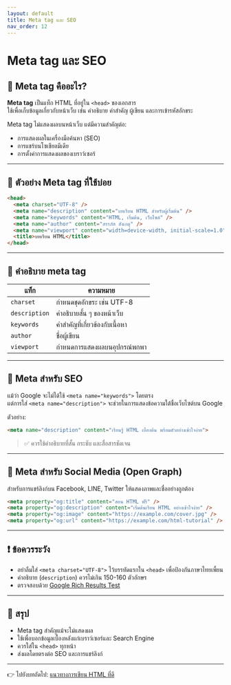 ```yaml
---
layout: default
title: Meta tag และ SEO
nav_order: 12
---
```


# Meta tag และ SEO

## 🔹 Meta tag คืออะไร?

**Meta tag** เป็นแท็ก HTML ที่อยู่ใน `<head>` ของเอกสาร  
ใช้เพื่อเก็บข้อมูลเกี่ยวกับหน้าเว็บ เช่น คำอธิบาย คำสำคัญ ผู้เขียน และการเข้ารหัสอักขระ

Meta tag ไม่แสดงผลบนหน้าเว็บ แต่มีความสำคัญต่อ:
- การแสดงผลในเครื่องมือค้นหา (SEO)
- การแชร์บนโซเชียลมีเดีย
- การตั้งค่าการแสดงผลของเบราว์เซอร์

---

## 🔸 ตัวอย่าง Meta tag ที่ใช้บ่อย

```html
<head>
  <meta charset="UTF-8" />
  <meta name="description" content="บทเรียน HTML สำหรับผู้เริ่มต้น" />
  <meta name="keywords" content="HTML, เริ่มต้น, เว็บไซต์" />
  <meta name="author" content="สรรภัส สังเกตุ" />
  <meta name="viewport" content="width=device-width, initial-scale=1.0" />
  <title>บทเรียน HTML</title>
</head>
```

---

## 🔸 คำอธิบาย meta tag

| แท็ก | ความหมาย |
|------|-----------|
| `charset` | กำหนดชุดอักขระ เช่น UTF-8 |
| `description` | คำอธิบายสั้น ๆ ของหน้าเว็บ |
| `keywords` | คำสำคัญที่เกี่ยวข้องกับเนื้อหา |
| `author` | ชื่อผู้เขียน |
| `viewport` | กำหนดการแสดงผลบนอุปกรณ์พกพา |

---

## 🔸 Meta สำหรับ SEO

แม้ว่า Google จะไม่ได้ใช้ `<meta name="keywords">` โดยตรง  
แต่การใส่ `<meta name="description">` จะช่วยในการแสดงข้อความใต้ชื่อเว็บไซต์บน Google

ตัวอย่าง:

```html
<meta name="description" content="เรียนรู้ HTML เบื้องต้น พร้อมตัวอย่างเข้าใจง่าย">
```

> ✅ ควรใช้คำอธิบายที่สั้น กระชับ และสื่อสารชัดเจน

---

## 🔸 Meta สำหรับ Social Media (Open Graph)

สำหรับการแชร์ลิงก์บน Facebook, LINE, Twitter ให้แสดงภาพและชื่ออย่างถูกต้อง

```html
<meta property="og:title" content="สอน HTML ฟรี" />
<meta property="og:description" content="เริ่มต้นเรียน HTML อย่างเข้าใจง่าย" />
<meta property="og:image" content="https://example.com/cover.jpg" />
<meta property="og:url" content="https://example.com/html-tutorial" />
```

---

## ❗ ข้อควรระวัง

- อย่าลืมใส่ `<meta charset="UTF-8">` ไว้บรรทัดแรกใน `<head>` เพื่อป้องกันภาษาไทยเพี้ยน
- คำอธิบาย (`description`) ควรไม่เกิน 150-160 ตัวอักษร
- ตรวจสอบด้วย [Google Rich Results Test](https://search.google.com/test/rich-results)

---

## 🧠 สรุป

- Meta tag สำคัญแม้จะไม่แสดงผล
- ใช้เพื่อบอกข้อมูลเบื้องหลังแก่เบราว์เซอร์และ Search Engine
- ควรใส่ใน `<head>` ทุกหน้า
- ส่งผลโดยตรงต่อ SEO และการแชร์ลิงก์

---

👉 ไปยังบทถัดไป: [แนวทางการเขียน HTML ที่ดี](html-12-best-practices.md)
